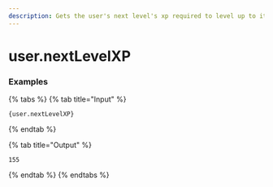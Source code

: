 ```yaml
---
description: Gets the user's next level's xp required to level up to it.
---
```


# user.nextLevelXP <user>

### Examples

{% tabs %}
{% tab title="Input" %}
```text
{user.nextLevelXP}
```
{% endtab %}

{% tab title="Output" %}
```text
155
```
{% endtab %}
{% endtabs %}